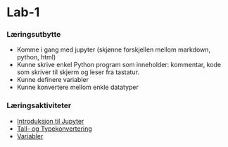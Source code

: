 # Lab-1

### Læringsutbytte

* Komme i gang med jupyter (skjønne forskjellen mellom markdown, python, html)
* Kunne skrive enkel Python program som inneholder: kommentar, kode som skriver til skjerm og leser fra tastatur.
* Kunne definere variabler
* Kunne konvertere mellom enkle datatyper

### Læringsaktiviteter

* [Introduksjon til Jupyter](intro_til_jupyter.ipynb)
* [Tall- og Typekonvertering](tall_og_typekonvertering.ipynb)
* [Variabler](variabler.ipynb)
